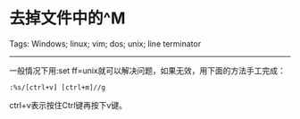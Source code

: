# 去掉文件中的^M
Tags: Windows; linux; vim; dos; unix; line terminator

------

一般情况下用:set ff=unix就可以解决问题，如果无效，用下面的方法手工完成：

    :%s/[ctrl+v] [ctrl+m]//g

ctrl+v表示按住Ctrl键再按下v键。
